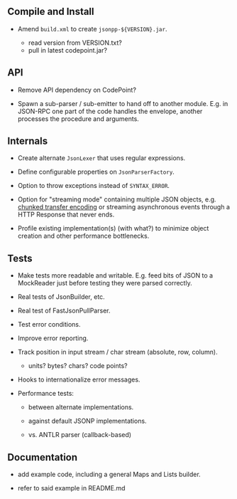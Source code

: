## Compile and Install

* Amend `build.xml` to create `jsonpp-${VERSION}.jar`.

  - read version from VERSION.txt?
  - pull in latest codepoint.jar?


## API

* Remove API dependency on CodePoint?

* Spawn a sub-parser / sub-emitter to hand off to another module.
  E.g. in JSON-RPC one part of the code handles the envelope, another
  processes the procedure and arguments.


## Internals

* Create alternate `JsonLexer` that uses regular expressions.

* Define configurable properties on `JsonParserFactory`.

* Option to throw exceptions instead of `SYNTAX_ERROR`.

* Option for "streaming mode" containing multiple JSON objects, 
  e.g. [chunked transfer encoding](https://en.wikipedia.org/wiki/Chunked_transfer_encoding)
  or streaming asynchronous events through a HTTP Response that never ends.

* Profile existing implementation(s) (with what?) to minimize object creation
  and other performance bottlenecks.


## Tests

* Make tests more readable and writable. E.g. feed bits of JSON to a MockReader
  just before testing they were parsed correctly.

* Real tests of JsonBuilder, etc.

* Real test of FastJsonPullParser.

* Test error conditions.

* Improve error reporting.

* Track position in input stream / char stream (absolute, row, column).

  - units? bytes? chars? code points?

* Hooks to internationalize error messages.

* Performance tests:

  - between alternate implementations.

  - against default JSONP implementations.

  - vs. ANTLR parser (callback-based)


## Documentation

* add example code, including a general Maps and Lists builder.

* refer to said example in README.md

